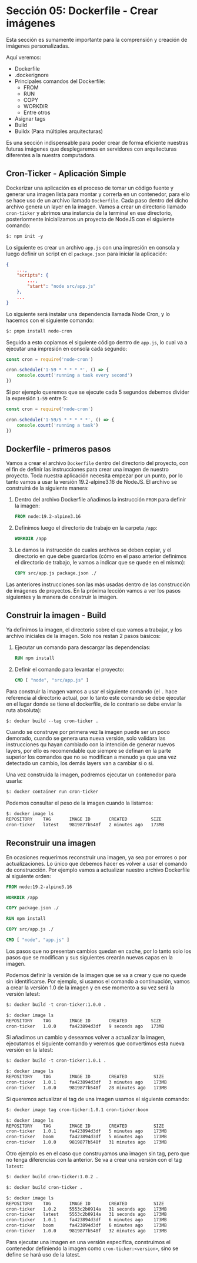 # Sección 05: Dockerfile - Crear imágenes

Esta sección es sumamente importante para la comprensión y creación de imágenes personalizadas.

Aquí veremos:

- Dockerfile
- .dockerignore
- Principales comandos del Dockerfile:
  - FROM
  - RUN
  - COPY
  - WORKDIR
  - Entre otros
- Asignar tags
- Build
- Buildx (Para múltiples arquitecturas)

Es una sección indispensable para poder crear de forma eficiente nuestras futuras imágenes que desplegaremos en servidores con arquitecturas diferentes a la nuestra computadora.

## Cron-Ticker - Aplicación Simple

Dockerizar una aplicación es el proceso de tomar un código fuente y generar una imagen lista para montar y correrla en un contenedor, para ello se hace uso de un archivo llamado `Dockerfile`. Cada paso dentro del dicho archivo genera un layer en la imagen. Vamos a crear un directorio llamado `cron-ticker` y abrimos una instancia de la terminal en ese directorio, posteriormente inicializamos un proyecto de NodeJS con el siguiente comando:

```txt
$: npm init -y
```

Lo siguiente es crear un archivo `app.js` con una impresión en consola y luego definir un script en el `package.json` para iniciar la aplicación:

```json
{
    ...,
    "scripts": {
        ...,
        "start": "node src/app.js"
    },
    ...
}
```

Lo siguiente será instalar una dependencia llamada Node Cron, y lo hacemos con el siguiente comando:

```txt
$: pnpm install node-cron
```

Seguido a esto copiamos el siguiente código dentro de `app.js`, lo cual va a ejecutar una impresión en consola cada segundo:

```js
const cron = require('node-cron')

cron.schedule('1-59 * * * * *', () => {
    console.count('running a task every second')
})
```

Si por ejemplo queremos que se ejecute cada 5 segundos debemos divider la expresión `1-59` entre 5:

```js
const cron = require('node-cron')

cron.schedule('1-59/5 * * * * *', () => {
    console.count('running a task')
})
```

## Dockerfile - primeros pasos

Vamos a crear el archivo `Dockerfile` dentro del directorio del proyecto, con el fin de definir las instrucciones para crear una imagen de nuestro proyecto. Toda nuestra aplicación necesita empezar por un punto, por lo tanto vamos a usar la versión 19.2-alpine3.16 de NodeJS. El archivo se construirá de la siguiente manera:

1. Dentro del archivo Dockerfile añadimos la instrucción `FROM` para definir la imagen:

   ```Dockerfile
   FROM node:19.2-alpine3.16
   ```

2. Definimos luego el directorio de trabajo en la carpeta `/app`:

   ```Dockerfile
   WORKDIR /app
   ```

3. Le damos la instrucción de cuales archivos se deben copiar, y el directorio en que debe guardarlos (cómo en el paso anterior definimos el directorio de trabajo, le vamos a indicar que se quede en el mismo):

   ```Dockerfile
   COPY src/app.js package.json ./
   ```

Las anteriores instrucciones son las más usadas dentro de las construcción de imágenes de proyectos. En la próxima lección vamos a ver los pasos siguientes y la manera de construir la imagen.

## Construir la imagen - Build

Ya definimos la imagen, el directorio sobre el que vamos a trabajar, y los archivo iniciales de la imagen. Solo nos restan 2 pasos básicos:

1. Ejecutar un comando para descargar las dependencias:

   ```Dockerfile
   RUN npm install
   ```

2. Definir el comando para levantar el proyecto:

   ```Dockerfile
   CMD [ "node", "src/app.js" ]
   ```

Para construir la imagen vamos a usar el siguiente comando (el `.` hace referencia al directorio actual, por lo tanto este comando se debe ejecutar en el lugar donde se tiene el dockerfile, de lo contrario se debe enviar la ruta absoluta):

```txt
$: docker build --tag cron-ticker .
```

Cuando se construye por primera vez la imagen puede ser un poco demorado, cuando se genera una nueva versión, solo validara las instrucciones qu hayan cambiado con la intención de generar nuevos layers, por ello es recomendable que siempre se definan en la parte superior los comandos que no se modifican a menudo ya que una vez detectado un cambio, los demás layers van a cambiar si o si.

Una vez construida la imagen, podremos ejecutar un contenedor para usarla:

```txt
$: docker container run cron-ticker
```

Podemos consultar el peso de la imagen cuando la listamos:

```txt
$: docker image ls
REPOSITORY    TAG       IMAGE ID       CREATED         SIZE
cron-ticker   latest    9819877b548f   2 minutes ago   173MB
```

## Reconstruir una imagen

En ocasiones requerimos reconstruir una imagen, ya sea por errores o por actualizaciones. Lo único que debemos hacer es volver a usar el comando de construcción. Por ejemplo vamos a actualizar nuestro archivo Dockerfile al siguiente orden:

```dockerfile
FROM node:19.2-alpine3.16

WORKDIR /app

COPY package.json ./

RUN npm install

COPY src/app.js ./

CMD [ "node", "app.js" ]
```

Los pasos que no presentan cambios quedan en cache, por lo tanto solo los pasos que se modifican y sus siguientes crearán nuevas capas en la imagen.

Podemos definir la versión de la imagen que se va a crear y que no quede sin identificarse. Por ejemplo, si usamos el comando a continuación, vamos a crear la versión 1.0 de la imagen y en ese momento a su vez será la versión latest:

```txt
$: docker build -t cron-ticker:1.0.0 .

$: docker image ls
REPOSITORY    TAG       IMAGE ID       CREATED         SIZE
cron-ticker   1.0.0     fa423894d3df   9 seconds ago   173MB
```

Si añadimos un cambio y deseamos volver a actualizar la imagen, ejecutamos el siguiente comando y veremos que convertimos esta nueva versión en la latest:

```txt
$: docker build -t cron-ticker:1.0.1 .

$: docker image ls
REPOSITORY    TAG       IMAGE ID       CREATED          SIZE
cron-ticker   1.0.1     fa423894d3df   3 minutes ago    173MB
cron-ticker   1.0.0     9819877b548f   28 minutes ago   173MB
```

Si queremos actualizar el tag de una imagen usamos el siguiente comando:

```txt
$: docker image tag cron-ticker:1.0.1 cron-ticker:boom

$: docker image ls
REPOSITORY    TAG       IMAGE ID       CREATED          SIZE
cron-ticker   1.0.1     fa423894d3df   5 minutes ago    173MB
cron-ticker   boom      fa423894d3df   5 minutes ago    173MB
cron-ticker   1.0.0     9819877b548f   31 minutes ago   173MB
```

Otro ejemplo es en el caso que construyamos una imagen sin tag, pero que no tenga diferencias con la anterior. Se va a crear una versión con el tag `latest`:

```txt
$: docker build cron-ticker:1.0.2 .

$: docker build cron-ticker .

$: docker image ls
REPOSITORY    TAG       IMAGE ID       CREATED          SIZE
cron-ticker   1.0.2     5553c2b0914a   31 seconds ago   173MB
cron-ticker   latest    5553c2b0914a   31 seconds ago   173MB
cron-ticker   1.0.1     fa423894d3df   6 minutes ago    173MB
cron-ticker   boom      fa423894d3df   6 minutes ago    173MB
cron-ticker   1.0.0     9819877b548f   32 minutes ago   173MB
```

Para ejecutar una imagen en una versión especifica, construimos el contenedor definiendo la imagen como `cron-ticker:<version>`, sino se define se hará uso de la latest.
